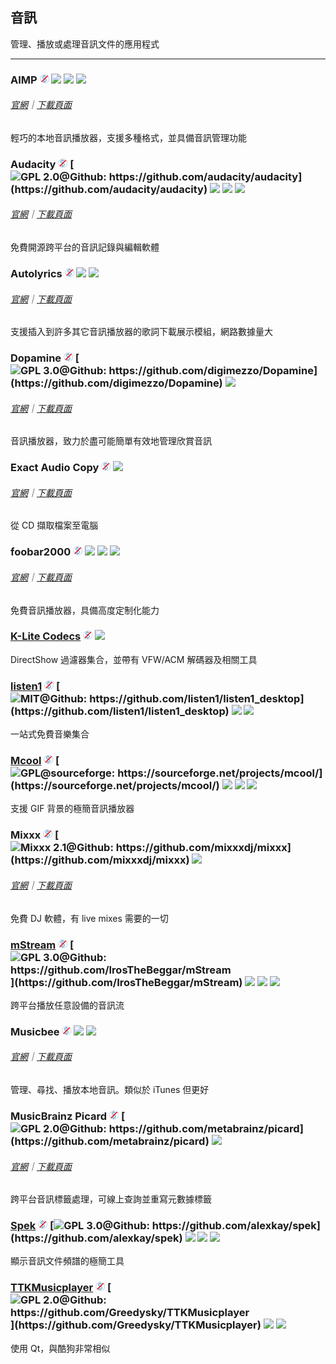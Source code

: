 ## 音訊

管理、播放或處理音訊文件的應用程式

---

### AIMP ![](../assets/free.png) ![](../assets/earth-globe.png) ![](../assets/usb.png) ![](../assets/multi_platform.png)

###### [官網](https://www.aimp.ru/index.php)｜[下載頁面](https://www.aimp.ru/index.php?do=download)

輕巧的本地音訊播放器，支援多種格式，並具備音訊管理功能

### Audacity ![](../assets/free.png) [![](../assets/open-source-icon.png "GPL 2.0@Github: https://github.com/audacity/audacity")](https://github.com/audacity/audacity) ![](../assets/earth-globe.png) ![](../assets/usb.png) ![](../assets/multi_platform.png)

###### [官網](http://www.audacityteam.org/)｜[下載頁面](http://www.audacityteam.org/download/windows/)

免費開源跨平台的音訊記錄與編輯軟體

### Autolyrics ![](../assets/free.png) ![](../assets/china.png) ![](../assets/united-states.png)

###### [官網](http://www.autolyric.com/zh-hans)｜[下載頁面](http://www.autolyric.com/zh-hans/download)

支援插入到許多其它音訊播放器的歌詞下載展示模組，網路數據量大

### Dopamine ![](../assets/free.png) [![](../assets/open-source-icon.png "GPL 3.0@Github: https://github.com/digimezzo/Dopamine")](https://github.com/digimezzo/Dopamine) ![](../assets/earth-globe.png)

###### [官網](http://www.digimezzo.com/software/dopamine/)｜[下載頁面](http://www.digimezzo.com/content/software/dopamine/)

音訊播放器，致力於盡可能簡單有效地管理欣賞音訊

### Exact Audio Copy ![](../assets/free.png) ![](../assets/earth-globe.png)

###### [官網](http://exactaudiocopy.de/)｜[下載頁面](http://www.exactaudiocopy.de/en/index.php/resources/download/)

從 CD 擷取檔案至電腦

### foobar2000 ![](../assets/free.png) ![](../assets/united-states.png) ![](../assets/usb.png) ![](../assets/multi_platform.png)

###### [官網](http://www.foobar2000.org/)｜[下載頁面](http://www.foobar2000.org/download)

免費音訊播放器，具備高度定制化能力

### [K-Lite Codecs](http://www.codecguide.com/download_kl.htm) ![](../assets/free.png) ![](../assets/united-states.png)

DirectShow 過濾器集合，並帶有 VFW/ACM 解碼器及相關工具

### [listen1](https://listen1.github.io/listen1) ![](../assets/free.png) [![](../assets/open-source-icon.png "MIT@Github: https://github.com/listen1/listen1_desktop")](https://github.com/listen1/listen1_desktop) ![](../assets/china.png) ![](../assets/united-states.png)

一站式免費音樂集合

### [Mcool](http://mcool.appinn.me/) ![](../assets/free.png) [![](../assets/open-source-icon.png "GPL@sourceforge: https://sourceforge.net/projects/mcool/")](https://sourceforge.net/projects/mcool/) ![](../assets/china.png) ![](../assets/usb.png) ![](../assets/multi_platform.png)

支援 GIF 背景的極簡音訊播放器

### Mixxx ![](../assets/free.png) [![](../assets/open-source-icon.png "Mixxx 2.1@Github: https://github.com/mixxxdj/mixxx")](https://github.com/mixxxdj/mixxx) ![](../assets/earth-globe.png)

###### [官網](https://mixxx.org/)｜[下載頁面](http://mixxx.org/download/)

免費 DJ 軟體，有 live mixes 需要的一切

### [mStream](http://mstream.io/) ![](../assets/free.png) [![](../assets/open-source-icon.png "GPL 3.0@Github:  https://github.com/IrosTheBeggar/mStream")](https://github.com/IrosTheBeggar/mStream) ![](../assets/earth-globe.png) ![](../assets/usb.png) ![](../assets/multi_platform.png)

跨平台播放任意設備的音訊流

### Musicbee ![](../assets/free.png) ![](../assets/earth-globe.png) ![](../assets/usb.png)

###### [官網](http://getmusicbee.com/)｜[下載頁面](http://getmusicbee.com/downloads/)

管理、尋找、播放本地音訊。類似於 iTunes 但更好

### MusicBrainz Picard ![](../assets/free.png) [![](../assets/open-source-icon.png "GPL 2.0@Github: https://github.com/metabrainz/picard")](https://github.com/metabrainz/picard) ![](../assets/earth-globe.png)

###### [官網](https://picard.musicbrainz.org/)｜[下載頁面](https://picard.musicbrainz.org/downloads/)

跨平台音訊標籤處理，可線上查詢並重寫元數據標籤

### [Spek](http://spek.cc/) ![](../assets/free.png) [![](../assets/open-source-icon.png "GPL 3.0@Github: https://github.com/alexkay/spek")](https://github.com/alexkay/spek) ![](../assets/earth-globe.png) ![](../assets/usb.png) ![](../assets/multi_platform.png)

顯示音訊文件頻譜的極簡工具

### [TTKMusicplayer](https://github.com/Greedysky/TTKMusicplayer) ![](../assets/free.png) [![](../assets/open-source-icon.png "GPL 2.0@Github: https://github.com/Greedysky/TTKMusicplayer")](https://github.com/Greedysky/TTKMusicplayer) ![](../assets/china.png) ![](../assets/united-states.png)

使用 Qt，與酷狗非常相似
